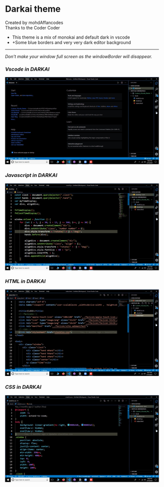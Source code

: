 # Darkai theme

Created by mohdAffancodes<br>
Thanks to the Coder Coder

-  This theme is a mix of monokai and default dark in vscode
-  +Some blue borders and very very dark editor background
<hr>
<i>Don't make your window full screen as the windowBorder will disappear.</1>

<h3>Vscode in DARKAI</h3>
<img src="https://raw.githubusercontent.com/mohdAffancodes/darkai-theme/main/assets/intro.jpg">
<br>
<h3>Javascript in DARKAI</h3>
<img src="https://raw.githubusercontent.com/mohdAffancodes/darkai-theme/main/assets/js.jpg">
<br>
<h3>HTML in DARKAI</h3>
<img src="https://raw.githubusercontent.com/mohdAffancodes/darkai-theme/main/assets/html.jpg">
<br>
<h3>CSS in DARKAI</h3>
<img src="https://raw.githubusercontent.com/mohdAffancodes/darkai-theme/main/assets/css.jpg">
